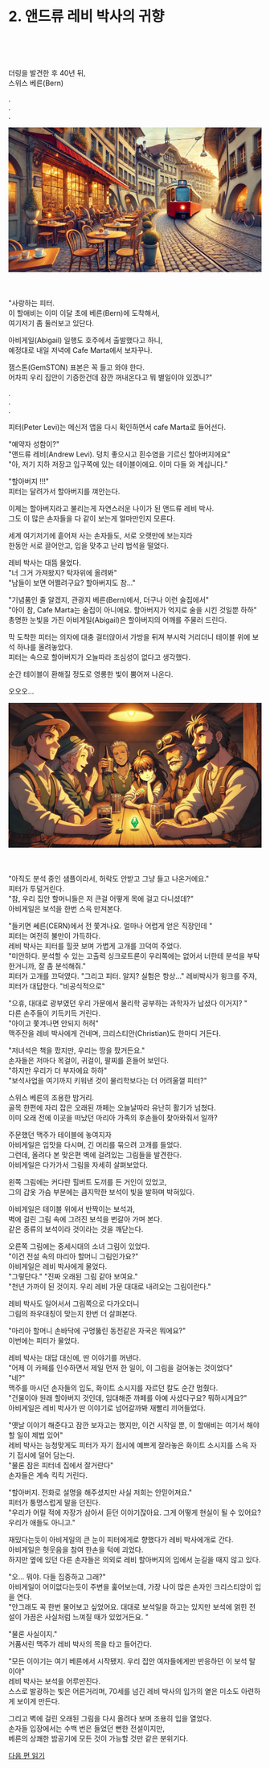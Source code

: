 # 2. 앤드류 레비 박사의 귀향 <br>
<br><br><br>

더링을 발견한 후 40년 뒤, <br>
스위스 베른(Bern)<br>

. <br>
. <br>
. <br>

![Bern 시가지](images/ch-0-01-Bern_cafe.webp)
<br><br><br>

"사랑하는 피터. <br>
이 할애비는 이미 이달 초에 베른(Bern)에 도착해서, <br>
여기저기 좀 둘러보고 있단다. <br>

아비게일(Abigail) 일행도 호주에서 출발했다고 하니, <br>
예정대로 내일 저녁에 Cafe Marta에서 보자꾸나. <br>

잼스톤(GemSTON) 표본은 꼭 들고 와야 한다. <br>
어차피 우리 집안이 기증한건데 잠깐 꺼내온다고 뭐 별일이야 있겠니?" <br>

. <br>
. <br>
. <br>

피터(Peter Levi)는 메신저 앱을 다시 확인하면서 cafe Marta로 들어선다. <br>

"예약자 성함이?" <br>
"앤드류 레비(Andrew Levi). 덩치 좋으시고 흰수염을 기르신 할아버지에요" <br>
"아, 저기 지하 저장고 입구쪽에 있는 테이블이에요. 이미 다들 와 계십니다." <br>

"할아버지 !!!" <br>
피터는 달려가서 할아버지를 껴안는다.<br>

이제는 할아버지라고 불리는게 자연스러운 나이가 된 앤드류 레비 박사. <br>
그도 이 많은 손자들을 다 같이 보는게 얼마만인지 모른다. <br>

세계 여기저기에 흩어져 사는 손자들도, 서로 오랫만에 보는지라 <br>
한동안 서로 끌어안고, 입을 맞추고 난리 법석을 떨었다. <br>

레비 박사는 대뜸 물었다.<br>
"너 그거 가져왔지? 탁자위에 올려봐"<br>
"남들이 보면 어쩔려구요? 할아버지도 참..."<br>

"기념품인 줄 알겠지, 관광지 베른(Bern)에서, 더구나 이런 술집에서"<br>
"아이 참, Cafe Marta는 술집이 아니에요. 할아버지가 억지로 술을 시킨 것일뿐 하하" <br>
총명한 눈빛을 가진 아비게일(Abigail)은 할아버지의 어깨를 주물러 드린다. <br>

막 도착한 피터는 의자에 대충 걸터앉아서 가방을 뒤져 부시럭 거리더니 테이블 위에 보석 하나를 올려놓았다. <br>
피터는 속으로 할아버지가 오늘따라 조심성이 없다고 생각했다. <br>

순간 테이블이 환해질 정도로 영롱한 빛이 뿜어져 나온다.<br>

오오오...<br>

![alt text](images/image.png)
<br><br><br>

"아직도 분석 중인 샘플이라서, 허락도 안받고 그냥 들고 나온거에요." <br>
피터가 투덜거린다.<br>
"참, 우리 집안 할머니들은 저 큰걸 어떻게 목에 걸고 다니셨데?"<br>
아비게일은 보석을 한번 스윽 만져본다.<br>

"들키면 쎄른(CERN)에서 전 쫓겨나요. 얼마나 어렵게 얻은 직장인데 "<br> 
피터는 여전히 불만이 가득하다. <br>
레비 박사는 피터를 힐끗 보며 가볍게 고개를 끄덕여 주었다.<br>
"미안하다. 분석할 수 있는 고출력 싱크로트론이 우리쪽에는 없어서 너한테 분석을 부탁한거니까, 잘 좀 분석해줘."<br>
피터가 고개를 끄덕였다. 
"그리고 피터. 알지? 실험은 항상..."
레비박사가 윙크를 주자, 피터가 대답한다.
"비공식적으로"

"으휴, 대대로 광부였던 우리 가문에서 물리학 공부하는 과학자가 납셨다 이거지? "<br>
다른 손주들이 키득키득 거린다.<br>
"아이고 쫓겨나면 안되지 허허"<br>
맥주잔을 레비 박사에게 건네며, 크리스티안(Christian)도 한마디 거든다.<br>

"저녀석은 책을 팠지만, 우리는 땅을 팠거든요."<br>
손자들은 저마다 목걸이, 귀걸이, 팔찌를 흔들어 보인다.<br>
"하지만 우리가 더 부자에요 하하" <br>
"보석사업을 여기까지 키워낸 것이 물리학보다는 더 어려울껄 피터?"<br>

스위스 베른의 조용한 밤거리.<br>
골목 한편에 자리 잡은 오래된 까페는 오늘날따라 유난히 활기가 넘쳤다.<br>
이미 오래 전에 이곳을 떠났던 마리아 가족의 후손들이 찾아와줘서 일까? <br>

주문했던 맥주가 테이블에 놓여지자 <br>
아비게일은 입맛을 다시며, 긴 머리를 묶으려 고개를 들었다. <br>
그런데, 올려다 본 맞은편 벽에 걸려있는 그림들을 발견한다.<br>
아비게일은 다가가서 그림을 자세히 살펴보았다.<br>

왼쪽 그림에는 커다란 힐버트 도끼를 든 거인이 있었고, <br>
그의 갑옷 가슴 부분에는 큼지막한 보석이 빛을 발하며 박혀있다.<br>

아비게일은 테이블 위에서 반짝이는 보석과, <br>
벽에 걸린 그림 속에 그려진 보석을 번갈아 가며 본다. <br>
같은 종류의 보석이라 것이라는 것을 깨닫는다. <br>

오른쪽 그림에는 중세시대의 소녀 그림이 있었다.<br>
"이건 전설 속의 마리아 할머니 그림인가요?"<br>
아비게일은 레비 박사에게 물었다.<br>
"그렇단다."
"진짜 오래된 그림 같아 보여요." <br>
"천년 가까이 된 것이지. 우리 레비 가문 대대로 내려오는 그림이란다."<br>

레비 박사도 일어서서 그림쪽으로 다가오더니 <br> 
그림의 좌우대칭이 맞는지 한번 더 살펴본다. <br>

"마리아 할머니 손바닥에 구멍뚫린 동전같은 자국은 뭐에요?"<br>
이번에는 피터가 물었다. <br>

레비 박사는 대답 대신에, 딴 이야기를 꺼낸다. <br>
"어제 이 카페를 인수하면서 제일 먼저 한 일이, 이 그림을 걸어놓는 것이었다" <br>
"네?" <br>
맥주를 마시던 손자들의 입도, 화이트 소시지를 자르던 칼도 순간 멈췄다.<br>
"건물이야 원래 할아버지 것인데, 임대해준 까페를 아예 사셨다구요? 뭐하시게요?" <br> 
아비게일은 레비 박사가 딴 이야기로 넘어갈까봐 재빨리 끼어들었다.<br>

"옛날 이야기 해준다고 잠깐 보자고는 했지만, 이건 시작일 뿐, 이 할애비는 여기서 해야할 일이 제법 있어" <br>
레비 박사는 능청맞게도 피터가 자기 접시에 예쁘게 잘라놓은 화이트 소시지를 스윽 자기 접시에 덜어 담는다. <br>
"물론 잠은 피터네 집에서 잘거란다" <br>
손자들은 계속 킥킥 거린다.<br>

"할아버지. 전화로 설명을 해주셨지만 사실 저희는 안믿어져요." <br>
피터가 퉁명스럽게 말을 던진다.<br>
"우리가 어릴 적에 자장가 삼아서 듣던 이야기잖아요. 그게 어떻게 현실이 될 수 있어요? 우리가 애들도 아니고."<br>

재밌다는듯이 아비게일의 큰 눈이 피터에게로 향했다가 레비 박사에개로 간다. <br>
아비게일은 헛웃음을 참여 한손을 턱에 괴었다. <br>
하지만 옆에 있던 다른 손자들은 의외로 레비 할아버지의 입에서 눈길을 때지 않고 있다.<br>

"오... 뭐야. 다들 집중하고 그래?" <br>
아비게일이 어이없다는듯이 주변을 훑어보는데, 가장 나이 많은 손자인 크리스티앙이 입을 연다.<br>
"안그래도 꼭 한번 물어보고 싶었어요. 대대로 보석일을 하고는 있지만 보석에 얽힌 전설이 가끔은 사실처럼 느껴질 때가 있었거든요. "<br>

"물론 사실이지." <br>
거품서린 맥주가 레비 박사의 목을 타고 들어간다.<br>

"모든 이야기는 여기 베른에서 시작됐지. 우리 집안 여자들에게만 반응하던 이 보석 말이야"<br>
레비 박사는 보석을 어루만진다. <br>
스스로 발광하는 빛은 어른거리며, 70세를 넘긴 레비 박사의 입가의 옅은 미소도 아련하게 보이게 만든다. <br>

그리고 벽에 걸린 오래된 그림을 다시 올려다 보며 조용히 입을 열었다. <br>
손자들 입장에서는 수백 번은 들었던 뻔한 전설이지만, <br>
베른의 상쾌한 밤공기에 모든 것이 가능할 것만 같은 분위기다. <br>


[다음 편 읽기](1-01_(KR)maria_1.md)